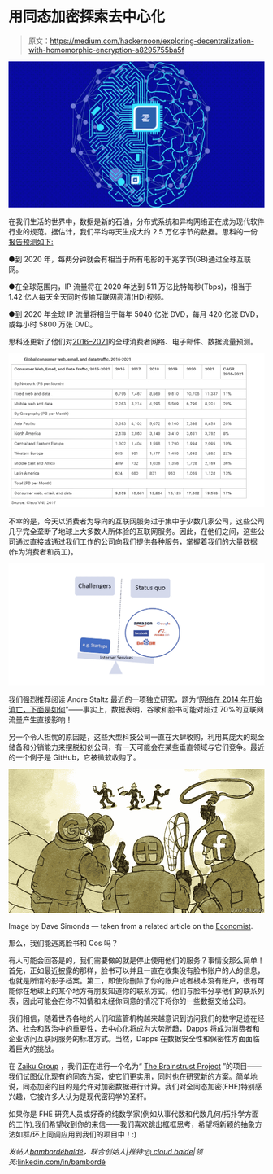 # 用同态加密探索去中心化

> 原文：<https://medium.com/hackernoon/exploring-decentralization-with-homomorphic-encryption-a8295755ba5f>

![](img/24fe1770cfbf70fae95aabacafe0ceef.png)

在我们生活的世界中，数据是新的石油，分布式系统和异构网络正在成为现代软件行业的规范。据估计，我们平均每天生成大约 2.5 万亿字节的数据。思科的一份[报告预测如下:](http://www.cisco.com/c/en/us/solutions/collateral/service-provider/visual-networking-index-vni/vni-hyperconnectivity-wp.html)

●到 2020 年，每两分钟就会有相当于所有电影的千兆字节(GB)通过全球互联网。

●在全球范围内，IP 流量将在 2020 年达到 511 万亿比特每秒(Tbps)，相当于 1.42 亿人每天全天同时传输互联网高清(HD)视频。

●到 2020 年全球 IP 流量将相当于每年 5040 亿张 DVD，每月 420 亿张 DVD，或每小时 5800 万张 DVD。

思科还更新了他们对[2016–2021](https://www.cisco.com/c/en/us/solutions/collateral/service-provider/visual-networking-index-vni/complete-white-paper-c11-481360.html)的全球消费者网络、电子邮件、数据流量预测。

![](img/6bb4d78c7fea9b9ad63f809c3b3ac5cc.png)

不幸的是，今天以消费者为导向的互联网服务过于集中于少数几家公司，这些公司几乎完全垄断了地球上大多数人所体验的互联网服务。因此，在他们之间，这些公司通过直接或通过我们工作的公司向我们提供各种服务，掌握着我们的大量数据(作为消费者和员工)。

![](img/e943f4d748abde5665c66937a5ef0311.png)

我们强烈推荐阅读 Andre Staltz 最近的一项独立研究，题为“[网络在 2014 年开始消亡，下面是如何](https://staltz.com/the-web-began-dying-in-2014-heres-how.html)”——事实上，数据表明，谷歌和脸书可能对超过 70%的互联网流量产生直接影响！

另一个令人担忧的原因是，这些大型科技公司一直在大肆收购，利用其庞大的现金储备和分销能力来摆脱初创公司，有一天可能会在某些垂直领域与它们竞争。最近的一个例子是 GitHub，它被微软收购了。

![](img/b23f34bcc28c0139a15845ff13c9f5ae.png)

Image by Dave Simonds — taken from a related article on the [Economist](https://www.economist.com/business/2018/06/02/american-tech-giants-are-making-life-tough-for-startups).

那么，我们能逃离脸书和 Cos 吗？

有人可能会回答是的，我们需要做的就是停止使用他们的服务？事情没那么简单！首先，正如最近披露的那样，脸书可以并且一直在收集没有脸书账户的人的信息，也就是所谓的影子档案。第二，即使你删除了你的账户或者根本没有账户，很有可能你在地球上的某个地方有朋友知道你的联系方式，他们与脸书分享他们的联系列表，因此可能会在你不知情和未经你同意的情况下将你的一些数据交给公司。

我们相信，随着世界各地的人们和监管机构越来越意识到访问我们的数字足迹在经济、社会和政治中的重要性，去中心化将成为大势所趋，Dapps 将成为消费者和企业访问互联网服务的标准方式。当然，Dapps 在数据安全性和保密性方面面临着巨大的挑战。

在 [Zaiku Group](http://bit.ly/2IqltME) ，我们正在进行一个名为“ [The Brainstrust Project](http://bit.ly/2MYol78) ”的项目——我们试图优化现有的同态方案，使它们更实用，同时也在研究新的方案。简单地说，同态加密的目的是允许对加密数据进行计算。我们对全同态加密(FHE)特别感兴趣，它被许多人认为是现代密码学的圣杯。

如果你是 FHE 研究人员或好奇的纯数学家(例如从事代数和代数几何/拓扑学方面的工作),我们希望收到你的来信——我们喜欢跳出框框思考，希望将新颖的抽象方法如群/环上同调应用到我们的项目中！:)

*发帖人*[*bambordébaldé*](https://medium.com/u/665359d135fa?source=post_page-----a8295755ba5f--------------------------------)*，联合创始人|推特:*[*@ cloud balde*](https://twitter.com/cloudbalde)*|领英:*[linkedin.com/in/bambordé](https://www.linkedin.com/in/bambord%C3%A9)